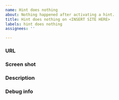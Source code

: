 ```yaml
---
name: Hint does nothing
about: Nothing happened after activating a hint.
title: Hint does nothing on <INSERT SITE HERE>
labels: hint does nothing
assignees: ''

---
```


<!--
Thanks for using Link Hints!
It's be super nice if you could fill in the below details.
-->


### URL

<!--
Please paste the full URL to a page.
It's nice to have a specific example even if it happens on "every page".
-->


### Screen shot

<!--
A screen shot really helps!
GitHub allows attaching images in issues.
-->


### Description

<!--
A few words describing the issue.
-->


### Debug info

<!--
Click the Link Hints toolbar button, press "Copy debug info" and paste here.
-->
